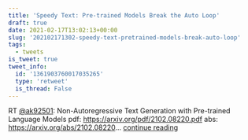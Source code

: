 ```yaml
---
title: 'Speedy Text: Pre-trained Models Break the Auto Loop'
draft: true
date: 2021-02-17T13:02:13+00:00
slug: '202102171302-speedy-text-pretrained-models-break-auto-loop'
tags:
  - tweets
is_tweet: true
tweet_info:
  id: '1361903760017035265'
  type: 'retweet'
  is_thread: False
---
```




RT [@ak92501](https://x.com/ak92501): Non-Autoregressive Text Generation with Pre-trained Language Models
pdf: <https://arxiv.org/pdf/2102.08220.pdf>
abs: <https://arxiv.org/abs/2102.08220>… [continue reading](https://x.com/sytelus/status/1361903760017035265)
